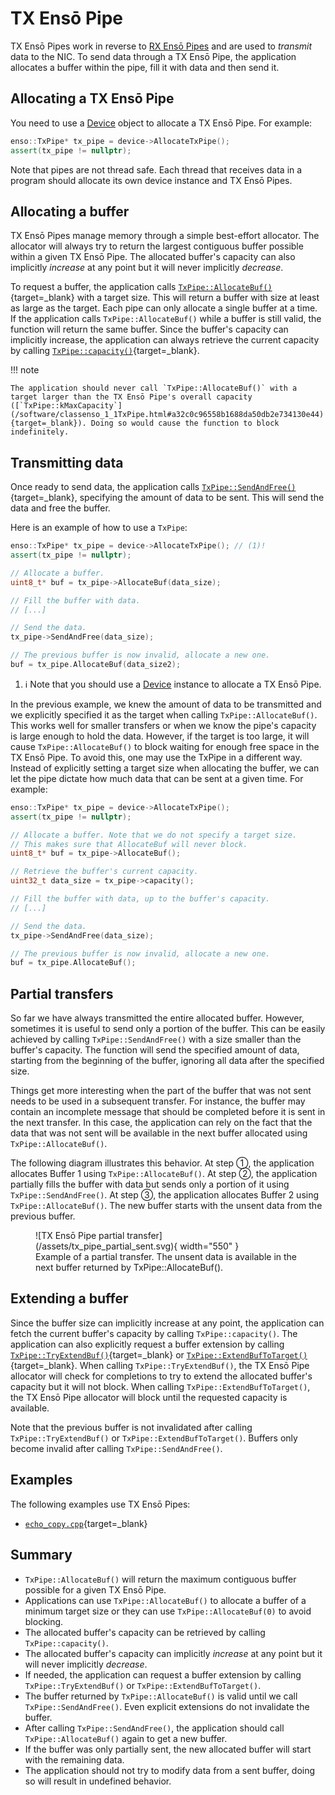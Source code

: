 
# TX Ensō Pipe

TX Ensō Pipes work in reverse to [RX Ensō Pipes](rx_enso_pipe.md) and are used to *transmit* data to the NIC. To send data through a TX Ensō Pipe, the application allocates a buffer within the pipe, fill it with data and then send it.

## Allocating a TX Ensō Pipe

You need to use a [Device](device.md) object to allocate a TX Ensō Pipe. For example:

```cpp
enso::TxPipe* tx_pipe = device->AllocateTxPipe();
assert(tx_pipe != nullptr);
```

Note that pipes are not thread safe. Each thread that receives data in a program should allocate its own device instance and TX Ensō Pipes.

## Allocating a buffer

TX Ensō Pipes manage memory through a simple best-effort allocator. The allocator will always try to return the largest contiguous buffer possible within a given TX Ensō Pipe. The allocated buffer's capacity can also implicitly *increase* at any point but it will never implicitly *decrease*.

To request a buffer, the application calls [`TxPipe::AllocateBuf()`](/software/classenso_1_1TxPipe.html#a9bdacc1ea56674adb385e296bb6fb04a){target=_blank} with a target size. This will return a buffer with size at least as large as the target. Each pipe can only allocate a single buffer at a time. If the application calls `TxPipe::AllocateBuf()` while a buffer is still valid, the function will return the same buffer. Since the buffer's capacity can implicitly increase, the application can always retrieve the current capacity by calling [`TxPipe::capacity()`](/software/classenso_1_1TxPipe.html#a657f7225e695b20cc71136747e276952){target=_blank}.


!!! note

    The application should never call `TxPipe::AllocateBuf()` with a target larger than the TX Ensō Pipe's overall capacity ([`TxPipe::kMaxCapacity`](/software/classenso_1_1TxPipe.html#a32c0c96558b1688da50db2e734130e44){target=_blank}). Doing so would cause the function to block indefinitely.



## Transmitting data

Once ready to send data, the application calls [`TxPipe::SendAndFree()`](/software/classenso_1_1TxPipe.html#a4f61c0c8b42904c58459dcde6e51ae0d){target=_blank}, specifying the amount of data to be sent. This will send the data and free the buffer.

Here is an example of how to use a `TxPipe`:

```cpp
enso::TxPipe* tx_pipe = device->AllocateTxPipe(); // (1)!
assert(tx_pipe != nullptr);

// Allocate a buffer.
uint8_t* buf = tx_pipe->AllocateBuf(data_size);

// Fill the buffer with data.
// [...]

// Send the data.
tx_pipe->SendAndFree(data_size);

// The previous buffer is now invalid, allocate a new one.
buf = tx_pipe.AllocateBuf(data_size2);

```

1. :information_source: Note that you should use a [Device](device.md) instance to allocate a TX Ensō Pipe.

In the previous example, we knew the amount of data to be transmitted and we explicitly specified it as the target when calling `TxPipe::AllocateBuf()`. This works well for smaller transfers or when we know the pipe's capacity is large enough to hold the data. However, if the target is too large, it will cause `TxPipe::AllocateBuf()` to block waiting for enough free space in the TX Ensō Pipe. To avoid this, one may use the TxPipe in a different way. Instead of explicitly setting a target size when allocating the buffer, we can let the pipe dictate how much data that can be sent at a given time. For example:

```cpp
enso::TxPipe* tx_pipe = device->AllocateTxPipe();
assert(tx_pipe != nullptr);

// Allocate a buffer. Note that we do not specify a target size.
// This makes sure that AllocateBuf will never block.
uint8_t* buf = tx_pipe->AllocateBuf();

// Retrieve the buffer's current capacity.
uint32_t data_size = tx_pipe->capacity();

// Fill the buffer with data, up to the buffer's capacity.
// [...]

// Send the data.
tx_pipe->SendAndFree(data_size);

// The previous buffer is now invalid, allocate a new one.
buf = tx_pipe.AllocateBuf();
```

## Partial transfers

So far we have always transmitted the entire allocated buffer. However, sometimes it is useful to send only a portion of the buffer. This can be easily achieved by calling `TxPipe::SendAndFree()` with a size smaller than the buffer's capacity. The function will send the specified amount of data, starting from the beginning of the buffer, ignoring all data after the specified size.

Things get more interesting when the part of the buffer that was not sent needs to be used in a subsequent transfer. For instance, the buffer may contain an incomplete message that should be completed before it is sent in the next transfer. In this case, the application can rely on the fact that the data that was not sent will be available in the next buffer allocated using `TxPipe::AllocateBuf()`.

The following diagram illustrates this behavior. At step ①, the application allocates Buffer 1 using `TxPipe::AllocateBuf()`. At step ②, the application partially fills the buffer with data but sends only a portion of it using `TxPipe::SendAndFree()`. At step ③, the application allocates Buffer 2 using `TxPipe::AllocateBuf()`. The new buffer starts with the unsent data from the previous buffer.

<figure markdown>
  ![TX Ensō Pipe partial transfer](/assets/tx_pipe_partial_sent.svg){ width="550" }
  <figcaption>Example of a partial transfer. The unsent data is available in the next buffer returned by TxPipe::AllocateBuf().</figcaption>
</figure>

## Extending a buffer

Since the buffer size can implicitly increase at any point, the application can fetch the current buffer's capacity by calling `TxPipe::capacity()`. The application can also explicitly request a buffer extension by calling [`TxPipe::TryExtendBuf()`](/software/classenso_1_1TxPipe.html#a8653a12e93e8899f831945d598940f2c){target=_blank} or [`TxPipe::ExtendBufToTarget()`](/software/classenso_1_1TxPipe.html#a07595636f9a03cb356d30fd7cd31e319){target=_blank}. When calling `TxPipe::TryExtendBuf()`, the TX Ensō Pipe allocator will check for completions to try to extend the allocated buffer's capacity but it will not block. When calling `TxPipe::ExtendBufToTarget()`, the TX Ensō Pipe allocator will block until the requested capacity is available.

Note that the previous buffer is not invalidated after calling `TxPipe::TryExtendBuf()` or `TxPipe::ExtendBufToTarget()`. Buffers only become invalid after calling `TxPipe::SendAndFree()`.


## Examples

The following examples use TX Ensō Pipes:

- [`echo_copy.cpp`](https://github.com/crossroadsfpga/enso/blob/master/software/examples/echo_copy.cpp){target=_blank}

## Summary

- `TxPipe::AllocateBuf()` will return the maximum contiguous buffer possible for a given TX Ensō Pipe.
- Applications can use `TxPipe::AllocateBuf()` to allocate a buffer of a minimum target size or they can use `TxPipe::AllocateBuf(0)` to avoid blocking.
- The allocated buffer's capacity can be retrieved by calling `TxPipe::capacity()`.
- The allocated buffer's capacity can implicitly *increase* at any point but it will never implicitly *decrease*.
- If needed, the application can request a buffer extension by calling `TxPipe::TryExtendBuf()` or `TxPipe::ExtendBufToTarget()`.
- The buffer returned by `TxPipe::AllocateBuf()` is valid until we call `TxPipe::SendAndFree()`. Even explicit extensions do not invalidate the buffer.
- After calling `TxPipe::SendAndFree()`, the application should call `TxPipe::AllocateBuf()` again to get a new buffer.
- If the buffer was only partially sent, the new allocated buffer will start with the remaining data.
- The application should not try to modify data from a sent buffer, doing so will result in undefined behavior.
